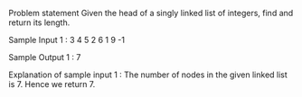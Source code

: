 Problem statement
Given the head of a singly linked list of integers, find and return its length.

Sample Input 1 :
3 4 5 2 6 1 9 -1


Sample Output 1 :
7


Explanation of sample input 1 :
The number of nodes in the given linked list is 7.
Hence we return 7.